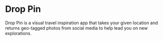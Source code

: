 # Drop Pin

Drop Pin is a visual travel inspiration app that takes your given location and returns geo-tagged photos from social media to help lead you on new explorations.
